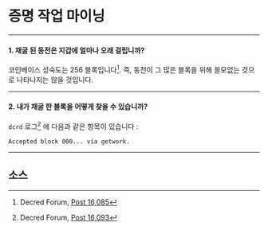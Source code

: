 # <i class="fa fa-fire"></i> 증명 작업 마이닝

---

#### 1. 채굴 된 동전은 지갑에 얼마나 오래 걸립니까?

코인베이스 성숙도는 256 블록입니다[^16085]. 즉, 동전이 그 많은 블록을 위해 쓸모없는 것으로 나타나지는 않을 것입니다.

---

#### 2. 내가 채굴 한 블록을 어떻게 찾을 수 있습니까? 

 `dcrd` 로그[^16093] 에 다음과 같은 항목이 있습니다 :

```no-highlight
Accepted block 000... via getwork.
```

---

## <i class="fa fa-book"></i> 소스 

[^16085]: Decred Forum, [Post 16,085](https://forum.decred.org/threads/1852/#post-16085)
[^16093]: Decred Forum, [Post 16,093](https://forum.decred.org/threads/1852/#post-16093)
